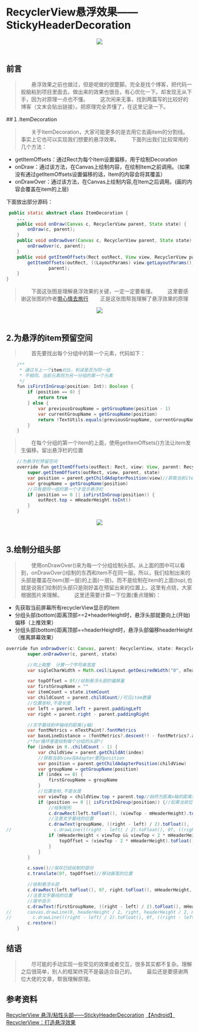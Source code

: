 RecyclerView悬浮效果——StickyHeaderDecoration
=======

<div align=center><img src="https://raw.githubusercontent.com/liangfeng093/MarkdownBlogs/master/res/2018-12/StickyHeaderDecoration_3.gif"/></div>　


前言
-------
>　　悬浮效果之前也做过，但是呢做的很蹩脚。完全是找个博客，把代码一股脑粘到项目里面去。做出来的效果也很丑，有心优化一下。却发现无从下手，因为对原理一点也不懂。
>　　这次闲来无事，找到两篇写的比较好的博客（文末会贴出链接）。把原理完全弄懂了，在这里记录一下。

##１.ItemDecoration
>　　关于ItemDecoration，大家可能更多的是去用它去画item的分割线。事实上它也可以实现我们想要的悬浮效果。
>　　下面列出我们比较常用的几个方法：

 * getItemOffsets：通过Rect为每个Item设置偏移，用于绘制Decoration
 * onDraw：通过该方法，在Canvas上绘制内容，在绘制Item之前调用。（如果没有通过getItemOffsets设置偏移的话，Item的内容会将其覆盖）
 * onDrawOver：通过该方法，在Canvas上绘制内容,在Item之后调用。(画的内容会覆盖在item的上层)

下面放出部分源码：

```java
 public static abstract class ItemDecoration {
    ...
    public void onDraw(Canvas c, RecyclerView parent, State state) {
        onDraw(c, parent);
    }
    public void onDrawOver(Canvas c, RecyclerView parent, State state) {
        onDrawOver(c, parent);
    }
    public void getItemOffsets(Rect outRect, View view, RecyclerView parent, State state) {
        getItemOffsets(outRect, ((LayoutParams) view.getLayoutParams()).getViewLayoutPosition(),
                parent);
    }
}
```

>　　下面这张图是理解悬浮效果的关键，一定一定要看懂。
>　　这里要感谢这张图的作者<a href="https://www.jianshu.com/u/769d3d3a9d4b">带心情去旅行</a>
>　　正是这张图帮我理解了悬浮效果的原理

<div align=center><img src="https://raw.githubusercontent.com/liangfeng093/MarkdownBlogs/master/res/2018-12/StickyHeaderDecoration_1.png"/></div>　


2.为悬浮的item预留空间
------
>　　首先要找出每个分组中的第一个元素，代码如下：

```java
	/**
     * 通过与上一个item对比，判读是否为同一组
     * 不相同，当前元素则为另一分组的第一个元素
     */
    fun isFirstInGroup(position: Int): Boolean {
        if (position == 0) {
            return true
        } else {
            var previousGroupName = getGroupName(position - 1)
            var currentGroupName = getGroupName(position)
            return !TextUtils.equals(previousGroupName, currentGroupName)
        }
    }
```

>　　在每个分组的第一个item的上面，使用getItemOffsets()方法让item发生偏移。留出悬浮栏的位置

```java
	//为悬浮栏预留空间
    override fun getItemOffsets(outRect: Rect, view: View, parent: RecyclerView, state: RecyclerView.State) {
        super.getItemOffsets(outRect, view, parent, state)
        var position = parent.getChildAdapterPosition(view)//获取当前item的位置
        var groupName = getGroupName(position)
        //只有是同一组的第一个才显示悬浮栏
        if (position == 0 || isFirstInGroup(position)) {
            outRect.top = mHeaderHeight.toInt()
        }
    }
```



<div align=center><img src="https://raw.githubusercontent.com/liangfeng093/MarkdownBlogs/master/res/2018-12/StickyHeaderDecoration_2.png"/></div>　


3.绘制分组头部
---------
>　　使用onDrawOver()来为每一个分组绘制头部。从上面的图中可以看到，onDrawOver()绘制的东西和item不在同一层。所以，我们绘制出来的头部是覆盖在item(那一层)的上面(一层)。而不是绘制在item的上面(top),也就是说我们绘制的头部只是刚好盖在预留出来的位置上。这里有点绕，大家根据图片来理解。
>　　这里还需要计算一下位置(重点理解)：
* 先获取当前屏幕所有recyclerView显示的item 
* 分组头部(bottom)距离顶部==2*headerHeight时，悬浮头部就要向上(开始)偏移（上推效果）
* 分组头部(bottom)距离顶部==headerHeight时，悬浮头部偏移headerHeight（推离屏幕效果） 

```java
override fun onDrawOver(c: Canvas, parent: RecyclerView, state: RecyclerView.State) {
        super.onDrawOver(c, parent, state)

        //向上取整  计算一个字符串宽度
        var sigleCharWidth = Math.ceil(Layout.getDesiredWidth("0", mTextPaint).toDouble())

        var topOffset = 0f//绘制悬浮头部的偏移量
        var firstGroupName = ""
        var itemCount = state.itemCount
        var childCount = parent.childCount//可见item数量
        //位置坐标,不是长度
        var left = parent.left + parent.paddingLeft
        var right = parent.right - parent.paddingRight

        //文字基线到中轴线的距离(y轴)
        var fontMetrics = mTextPaint?.fontMetrics
        var baseLineDistance = (fontMetrics?.descent!! - fontMetrics?.ascent!!) / 2 - fontMetrics?.descent!!
        /*for循环里面绘制每个分组的头部*/
        for (index in 0..childCount - 1) {
            var childView = parent.getChildAt(index)
            //获取当前view在Adapter里的position
            var position = parent.getChildAdapterPosition(childView)
            var groupName = getGroupName(position)
            if (index == 0) {
                firstGroupName = groupName
            }
            //位置坐标,不是长度
            var viewTop = childView.top + parent.top//始终为距离x轴的距离坐标
            if (position == 0 || isFirstInGroup(position)) {//如果当前位置为0或者是分组中的第一个
                //绘制矩形
                c.drawRect(left.toFloat(), (viewTop - mHeaderHeight).toFloat(), right.toFloat(), viewTop.toFloat(), mRectPaint)
                //注意文字基线的位置
                c.drawText(groupName, ((right - left) / 2).toFloat(), (viewTop - mHeaderHeight / 2 + baseLineDistance).toFloat(), mTextPaint)
//                c.drawLine(((right - left) / 2).toFloat(), 0f, ((right - left) / 2).toFloat(), mHeaderHeight, mTextPaint);//画条线看看文字居中不
                if (mHeaderHeight < viewTop && viewTop < 2 * mHeaderHeight) {//距离坐标位于一个高度和两个高度直接
                    topOffset = (viewTop - 2 * mHeaderHeight).toFloat()
                }
            }
        }

        c.save()//保存已经绘制的部分
        c.translate(0f, topOffset)//移动画笔的位置

        //绘制悬浮头部
        c.drawRect(left.toFloat(), 0f, right.toFloat(), mHeaderHeight, mRectPaint)
        //注意文字基线的位置
        //居中显示
        c.drawText(firstGroupName, ((right - left) / 2).toFloat(), mHeaderHeight / 2 + baseLineDistance, mTextPaint)
//      canvas.drawLine(0, headerHeight / 2, right, headerHeight / 2, mHeaderTxtPaint);//画条线看看文字居中不
//        c.drawLine(((right - left) / 2).toFloat(), 0f, ((right - left) / 2).toFloat(), mHeaderHeight, mTextPaint);//画条线看看文字居中不
        c.restore()
    }


```

结语
--------
>　　尽可能的手动实现一些常见的效果或者交互，很多其实都不复杂。理解之后很简单，别人的框架终究不是最适合自己的。
>　　最后还是要感谢两位大佬的文章，帮我理解原理。

参考资料
--------
<a href="https://blog.csdn.net/qian520ao/article/details/76167193">RecyclerView 悬浮/粘性头部——StickyHeaderDecoration</a>
<a href="https://www.jianshu.com/p/b335b620af39">【Android】RecyclerView：打造悬浮效果</a>


